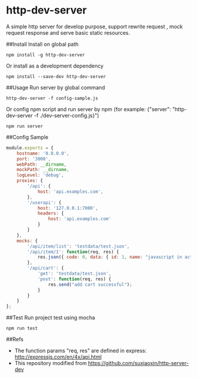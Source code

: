 # http-dev-server
A simple http server for develop purpose, support rewrite request , mock request response and serve basic static resources.


##Install
Install on global path
````shell
npm install -g http-dev-server   
````
Or install as a development dependency
````shell
npm install --save-dev http-dev-server   
````

##Usage
Run server by global command
````shell
http-dev-server -f config-sample.js
````
Or config npm script and run server by npm (for example: {"server": "http-dev-server -f ./dev-server-config.js}")
````shell
npm run server
````

##Config Sample
````js
module.exports = {
    hostname: '0.0.0.0',
    port: '3000',
    webPath: __dirname,
    mockPath: __dirname,
    logLevel: 'debug',
    proxies: {
        '/api': {
            host: 'api.examples.com',
        },
        '/userapi': {
            host: '127.0.0.1:7000',
            headers: {
                host: 'api.examples.com'
            }
        }
    },
    mocks: {
        '/api/item/list': 'testdata/test.json',
        '/api/item/1': function(req, res) {
            res.json({ code: 0, data: { id: 1, name: "javascript in action" } });
        },
        '/api/cart': {
            'get': 'testdata/test.json',
            'post': function(req, res) {
                res.send("add cart successful");
            }
        }
    }
};
````

##Test
Run project test using mocha
````shell
npm run test   
````

##Refs
- The function params "req, res" are defined in express: http://expressjs.com/en/4x/api.html
- This repository modified from https://github.com/suxiaoxin/http-server-dev

